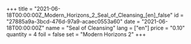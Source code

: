 +++
title = "2021-06-18T00:00:00Z_Modern_Horizons_2_Seal_of_Cleansing_[en]_false"
id = "27885a9a-3bcd-476d-97a9-acaec0553a60"
date = "2021-06-18T00:00:00Z"
name = "Seal of Cleansing"
lang = ["en"]
price = "0.10"
quantity = 4
foil = false
set = "Modern Horizons 2"
+++
